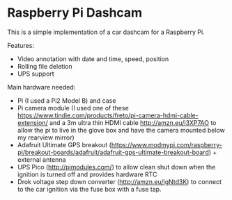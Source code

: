 # Raspberry Pi Dashcam

This is a simple implementation of a car dashcam for a Raspberry Pi.

Features:
* Video annotation with date and time, speed, position
* Rolling file deletion
* UPS support

Main hardware needed:
* Pi (I used a Pi2 Model B) and case
* Pi camera module (I used one of these https://www.tindie.com/products/freto/pi-camera-hdmi-cable-extension/ and a 3m ultra thin HDMI cable http://amzn.eu/i3XP7AO to allow the pi to live in the glove box and have the camera mounted below my rearview mirror)
* Adafruit Ultimate GPS breakout (https://www.modmypi.com/raspberry-pi/breakout-boards/adafruit/adafruit-gps-ultimate-breakout-board) + external antenna
* UPS Pico (http://pimodules.com/) to allow clean shut down when the ignition is turned off and provides hardware RTC
* Drok voltage step down converter (http://amzn.eu/igNtd3K) to connect to the car ignition via the fuse box with a fuse tap.
